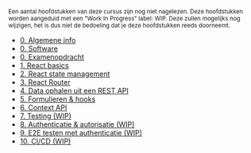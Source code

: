 <!-- markdownlint-disable first-line-heading -->

<small>
  Een aantal hoofdstukken van deze cursus zijn nog niet nagelezen. Deze hoofdstukken worden aangeduid met een "Work In Progress" label: WIP. Deze zullen mogelijks nog wijzigen, het is dus niet de bedoeling dat je deze hoofdstukken reeds doorneemt.
</small>

- [0. Algemene info](./0-intro/situering.md)
- [0. Software](./0-intro/software.md)
- [0. Examenopdracht](./0-intro/examenopdracht.md)
- [1. React basics](./1-react_basics/index.md)
- [2. React state management](./2-react_state/index.md)
- [3. React Router](./3-react_router/index.md)
- [4. Data ophalen uit een REST API](./4-api/index.md)
- [5. Formulieren & hooks](./5-formulieren/index.md)
- [6. Context API](./6-context/index.md)
- [7. Testing (WIP)](./7-react_testing/index.md)
- [8. Authenticatie & autorisatie (WIP)](./8-auth/index.md)
- [9. E2E testen met authenticatie (WIP)](./9-auth_testing/index.md)
- [10. CI/CD (WIP)](./10-cicd/index.md)
